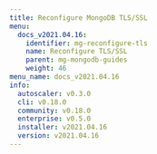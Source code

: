 ```yaml
---
title: Reconfigure MongoDB TLS/SSL
menu:
  docs_v2021.04.16:
    identifier: mg-reconfigure-tls
    name: Reconfigure TLS/SSL
    parent: mg-mongodb-guides
    weight: 46
menu_name: docs_v2021.04.16
info:
  autoscaler: v0.3.0
  cli: v0.18.0
  community: v0.18.0
  enterprise: v0.5.0
  installer: v2021.04.16
  version: v2021.04.16
---
```


